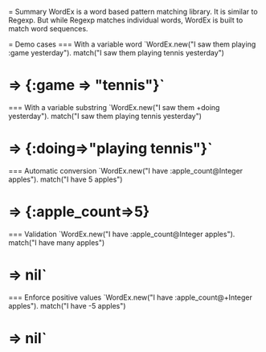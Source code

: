 = Summary
WordEx is a word based pattern matching library. It is similar to Regexp.
But while Regexp matches individual words, WordEx is built to match word sequences.



= Demo cases
=== With a variable word
`WordEx.new("I saw them playing :game yesterday").
     match("I saw them playing tennis yesterday")
# => {:game => "tennis"}`

=== With a variable substring
`WordEx.new("I saw them +doing yesterday").
     match("I saw them playing tennis yesterday")
# => {:doing=>"playing tennis"}`

=== Automatic conversion
`WordEx.new("I have :apple_count@Integer apples").
     match("I have 5 apples")
# => {:apple_count=>5}

=== Validation
`WordEx.new("I have :apple_count@Integer apples").
     match("I have many apples")
# => nil`

=== Enforce positive values
`WordEx.new("I have :apple_count@+Integer apples").
     match("I have -5 apples")
# => nil`
